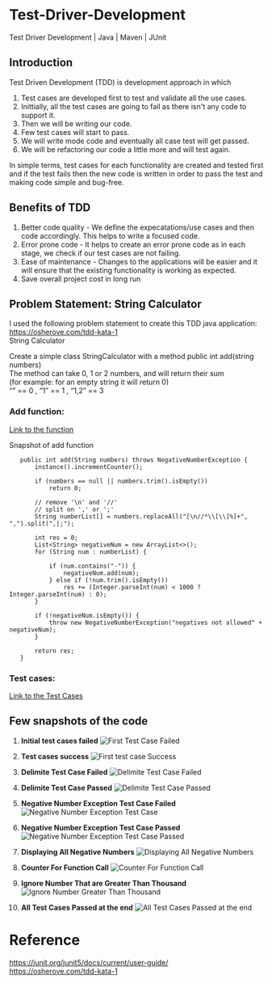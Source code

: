 # Test-Driver-Development
Test Driver Development | Java | Maven | JUnit

## Introduction
Test Driven Development (TDD) is development approach in which 
 1. Test cases are developed first to test and validate all the use cases. 
 2. Inittially, all the test cases are going to fail as there isn't any code to support it.
 3. Then we will be writing our code.
 4. Few test cases will start to pass.
 5. We will write mode code and eventually all case test will get passed.
 6. We will be refactoring our code a little more and will test again.
 
In simple terms, test cases for each functionality are created and tested first </br>
and if the test fails then the new code is written in order to pass the test and making code simple and bug-free.

## Benefits of TDD
1. Better code quality - We define the expecatations/use cases and then code accordingly. This helps to write a focused code.
2. Error prone code - It helps to create an error prone code as in each stage, we check if our test cases are not failing.
3. Ease of maintenance - Changes to the applications will be easier and it will ensure that the existing functionality is working as expected.
4. Save overall project cost in long run

## Problem Statement: String Calculator
I used the following problem statement to create this TDD java application: https://osherove.com/tdd-kata-1 </br>
String Calculator

Create a simple class StringCalculator with a method public int add(string numbers) </br>
The method can take 0, 1 or 2 numbers, and will return their sum </br>
(for example: for an empty string it will return 0) </br>
      “” == 0 , “1” == 1 , “1,2” == 3 </br>
      
 ### Add function: 
 [Link to the function](https://github.com/upasana05ghosh/Test-Driver-Development/blob/main/src/main/java/testbaseddevlopment/StringCalculator.java)
 
 Snapshot of add function
 
 ```
	public int add(String numbers) throws NegativeNumberException {
	    instance().incrementCounter();

		if (numbers == null || numbers.trim().isEmpty())
			return 0;

		// remove '\n' and '//'
		// split on ',' or ';'
		String numberList[] = numbers.replaceAll("[\n//*\\[\\]%]+", ",").split(",|;");

		int res = 0;
		List<String> negativeNum = new ArrayList<>();
		for (String num : numberList) {

			if (num.contains("-")) {
				negativeNum.add(num);
			} else if (!num.trim().isEmpty())
				res += (Integer.parseInt(num) < 1000 ? Integer.parseInt(num) : 0);
		}

		if (!negativeNum.isEmpty()) {
			throw new NegativeNumberException("negatives not allowed" + negativeNum);
		}

		return res;
	}
 ```
 
 ### Test cases: 
 [Link to the Test Cases](https://github.com/upasana05ghosh/Test-Driver-Development/blob/main/src/test/java/testbaseddevlopment/TestStringCalculator.java)
 
 
 ## Few snapshots of the code
 
 1. **Initial test cases failed**
 ![First Test Case Failed](https://github.com/upasana05ghosh/Test-Driver-Development/blob/main/01FirstTestCaseFailure.png)
 
 2. **Test cases success**
 ![First test case Success](https://github.com/upasana05ghosh/Test-Driver-Development/blob/main/02FirstTestCaseSuccess.png)
 
 3. **Delimite Test Case Failed**
 ![Delimite Test Case Failed](https://github.com/upasana05ghosh/Test-Driver-Development/blob/main/03DilimiterTestCaseFailed.png)
      
 4. **Delimite Test Case Passed**
 ![Delimite Test Case Passed](https://github.com/upasana05ghosh/Test-Driver-Development/blob/main/04DelimiterTestCasePassed.png)

 5. **Negative Number Exception Test Case Failed**
 ![Negative Number Exception Test Case](https://github.com/upasana05ghosh/Test-Driver-Development/blob/main/05ExpectedToThrowException.png)
 
 6. **Negative Number Exception Test Case Passed**
 ![Negative Number Exception Test Case Passed](https://github.com/upasana05ghosh/Test-Driver-Development/blob/main/06HandleNegativeException.png)

 7. **Displaying All Negative Numbers**
 ![Displaying All Negative Numbers](https://github.com/upasana05ghosh/Test-Driver-Development/blob/main/07DisplayAllNegativeNumbers.png)
 
 8. **Counter For Function Call**
 ![Counter For Function Call](https://github.com/upasana05ghosh/Test-Driver-Development/blob/main/08CounterForCalFunction.png)
 
 9. **Ignore Number That are Greater Than Thousand**
 ![Ignore Number Greater Than Thousand](https://github.com/upasana05ghosh/Test-Driver-Development/blob/main/09IgnoreNoGreaterThanThousandFailed.png)
 
 10. **All Test Cases Passed at the end**
 ![All Test Cases Passed at the end](https://github.com/upasana05ghosh/Test-Driver-Development/blob/main/10SuccessOnIgnoreCase.png)


# Reference
https://junit.org/junit5/docs/current/user-guide/ </br>
https://osherove.com/tdd-kata-1
